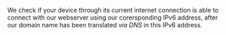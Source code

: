 We check if your device through its current internet connection is able to connect with our webserver using our corersponding IPv6 address, after our domain name has been translated *via DNS* in this IPv6 address.
